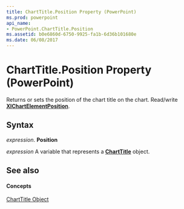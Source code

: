 ```yaml
---
title: ChartTitle.Position Property (PowerPoint)
ms.prod: powerpoint
api_name:
- PowerPoint.ChartTitle.Position
ms.assetid: b0e6860d-6750-9925-fa1b-6d36b101680e
ms.date: 06/08/2017
---
```



# ChartTitle.Position Property (PowerPoint)

Returns or sets the position of the chart title on the chart. Read/write  **[XlChartElementPosition](PowerPoint.XlChartElementPosition.md)**.


## Syntax

 _expression_. **Position**

 _expression_ A variable that represents a **[ChartTitle](PowerPoint.ChartTitle.md)** object.


## See also


#### Concepts


[ChartTitle Object](PowerPoint.ChartTitle.md)

